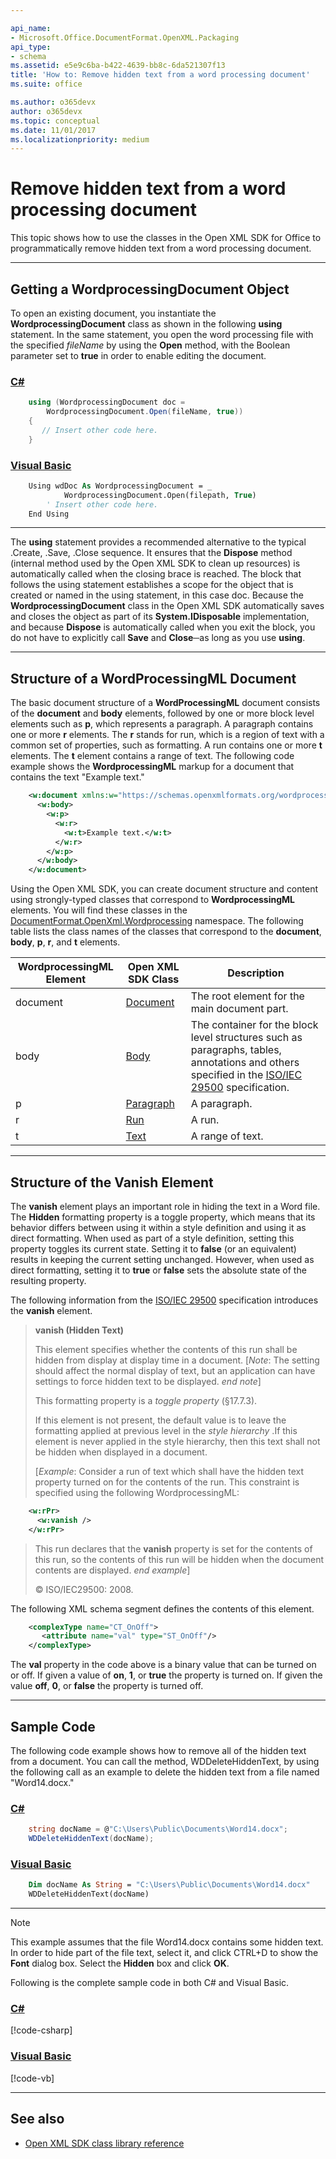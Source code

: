 ```yaml
---

api_name:
- Microsoft.Office.DocumentFormat.OpenXML.Packaging
api_type:
- schema
ms.assetid: e5e9c6ba-b422-4639-bb8c-6da521307f13
title: 'How to: Remove hidden text from a word processing document'
ms.suite: office

ms.author: o365devx
author: o365devx
ms.topic: conceptual
ms.date: 11/01/2017
ms.localizationpriority: medium
---
```

# Remove hidden text from a word processing document

This topic shows how to use the classes in the Open XML SDK for
Office to programmatically remove hidden text from a word processing
document.



---------------------------------------------------------------------------------
## Getting a WordprocessingDocument Object
To open an existing document, you instantiate the **WordprocessingDocument** class as shown in the
following **using** statement. In the same
statement, you open the word processing file with the specified
*fileName* by using the **Open** method, with
the Boolean parameter set to **true** in order
to enable editing the document.

### [C#](#tab/cs-0)
```csharp
    using (WordprocessingDocument doc = 
        WordprocessingDocument.Open(fileName, true))
    {
       // Insert other code here. 
    }
```

### [Visual Basic](#tab/vb-0)
```vb
    Using wdDoc As WordprocessingDocument = _
            WordprocessingDocument.Open(filepath, True)
        ' Insert other code here.
    End Using
```
***


The **using** statement provides a recommended
alternative to the typical .Create, .Save, .Close sequence. It ensures
that the **Dispose** method (internal method
used by the Open XML SDK to clean up resources) is automatically called
when the closing brace is reached. The block that follows the using
statement establishes a scope for the object that is created or named in
the using statement, in this case doc. Because the **WordprocessingDocument** class in the Open XML SDK
automatically saves and closes the object as part of its **System.IDisposable** implementation, and because
**Dispose** is automatically called when you
exit the block, you do not have to explicitly call **Save** and **Close**─as
long as you use **using**.


--------------------------------------------------------------------------------
## Structure of a WordProcessingML Document
The basic document structure of a **WordProcessingML** document consists of the **document** and **body**
elements, followed by one or more block level elements such as **p**, which represents a paragraph. A paragraph
contains one or more **r** elements. The **r** stands for run, which is a region of text with
a common set of properties, such as formatting. A run contains one or
more **t** elements. The **t** element contains a range of text. The following
code example shows the **WordprocessingML**
markup for a document that contains the text "Example text."

```xml
    <w:document xmlns:w="https://schemas.openxmlformats.org/wordprocessingml/2006/main">
      <w:body>
        <w:p>
          <w:r>
            <w:t>Example text.</w:t>
          </w:r>
        </w:p>
      </w:body>
    </w:document>
```

Using the Open XML SDK, you can create document structure and
content using strongly-typed classes that correspond to **WordprocessingML** elements. You will find these
classes in the [DocumentFormat.OpenXml.Wordprocessing](https://msdn.microsoft.com/library/office/documentformat.openxml.wordprocessing.aspx)
namespace. The following table lists the class names of the classes that
correspond to the **document**, **body**, **p**, **r**, and **t** elements.

WordprocessingML Element|Open XML SDK Class|Description
--|--|--
document|[Document](https://msdn.microsoft.com/library/office/documentformat.openxml.wordprocessing.document.aspx) |The root element for the main document part.
body|[Body](https://msdn.microsoft.com/library/office/documentformat.openxml.wordprocessing.body.aspx) |The container for the block level structures such as paragraphs, tables, annotations and others specified in the [ISO/IEC 29500](https://www.iso.org/standard/71691.html) specification.
p|[Paragraph](https://msdn.microsoft.com/library/office/documentformat.openxml.wordprocessing.paragraph.aspx) |A paragraph.
r|[Run](https://msdn.microsoft.com/library/office/documentformat.openxml.wordprocessing.run.aspx) |A run.
t|[Text](https://msdn.microsoft.com/library/office/documentformat.openxml.wordprocessing.text.aspx) |A range of text.


---------------------------------------------------------------------------------
## Structure of the Vanish Element
The **vanish** element plays an important role in hiding the text in a
Word file. The **Hidden** formatting property is a toggle property,
which means that its behavior differs between using it within a style
definition and using it as direct formatting. When used as part of a
style definition, setting this property toggles its current state.
Setting it to **false** (or an equivalent)
results in keeping the current setting unchanged. However, when used as
direct formatting, setting it to **true** or
**false** sets the absolute state of the
resulting property.

The following information from the [ISO/IEC 29500](https://www.iso.org/standard/71691.html) specification
introduces the **vanish** element.

> **vanish (Hidden Text)**
> 
> This element specifies whether the contents of this run shall be
> hidden from display at display time in a document. [*Note*: The
> setting should affect the normal display of text, but an application
> can have settings to force hidden text to be displayed. *end note*]
> 
> This formatting property is a *toggle property* (§17.7.3).
> 
> If this element is not present, the default value is to leave the
> formatting applied at previous level in the *style hierarchy* .If this
> element is never applied in the style hierarchy, then this text shall
> not be hidden when displayed in a document.
> 
> [*Example*: Consider a run of text which shall have the hidden text
> property turned on for the contents of the run. This constraint is
> specified using the following WordprocessingML:

```xml
    <w:rPr>
      <w:vanish />
    </w:rPr>
```

> This run declares that the **vanish** property is set for the contents
> of this run, so the contents of this run will be hidden when the
> document contents are displayed. *end example*]
> 
> © ISO/IEC29500: 2008.

The following XML schema segment defines the contents of this element.

```xml
    <complexType name="CT_OnOff">
       <attribute name="val" type="ST_OnOff"/>
    </complexType>
```

The **val** property in the code above is a binary value that can be
turned on or off. If given a value of **on**, **1**, or **true** the property is turned on. If given the
value **off**, **0**, or **false** the property
is turned off.


--------------------------------------------------------------------------------
## Sample Code
The following code example shows how to remove all of the hidden text
from a document. You can call the method, WDDeleteHiddenText, by using
the following call as an example to delete the hidden text from a file
named "Word14.docx."

### [C#](#tab/cs-1)
```csharp
    string docName = @"C:\Users\Public\Documents\Word14.docx";
    WDDeleteHiddenText(docName);
```

### [Visual Basic](#tab/vb-1)
```vb
    Dim docName As String = "C:\Users\Public\Documents\Word14.docx"
    WDDeleteHiddenText(docName)
```
***


> [!NOTE]
> This example assumes that the file Word14.docx contains some hidden text. In order to hide part of the file text, select it, and click CTRL+D to show the **Font** dialog box. Select the **Hidden** box and click **OK**.


Following is the complete sample code in both C\# and Visual Basic.

### [C#](#tab/cs)
[!code-csharp[](../../samples/word/remove_hidden_text/cs/Program.cs)]

### [Visual Basic](#tab/vb)
[!code-vb[](../../samples/word/remove_hidden_text/vb/Program.vb)]

--------------------------------------------------------------------------------
## See also


- [Open XML SDK class library reference](/office/open-xml/open-xml-sdk)
